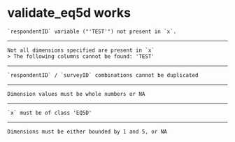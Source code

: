# validate_eq5d works

    `respondentID` variable ("'TEST'") not present in `x`.

---

    Not all dimensions specified are present in `x`
    > The following columns cannot be found: 'TEST'

---

    `respondentID` / `surveyID` combinations cannot be duplicated

---

    Dimension values must be whole numbers or NA

---

    `x` must be of class 'EQ5D'

---

    Dimensions must be either bounded by 1 and 5, or NA

